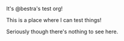 It's @bestra's test org!

This is a place where I can test things!

Seriously though there's nothing to see here.
